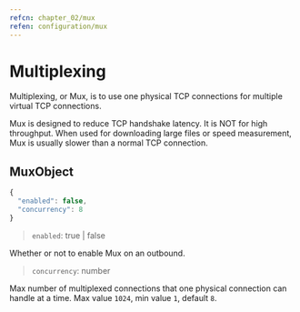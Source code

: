 ```yaml
---
refcn: chapter_02/mux
refen: configuration/mux
---
```


# Multiplexing

Multiplexing, or Mux, is to use one physical TCP connections for multiple virtual TCP connections.

Mux is designed to reduce TCP handshake latency. It is NOT for high throughput. When used for downloading large files or speed measurement, Mux is usually slower than a normal TCP connection.

## MuxObject

```javascript
{
  "enabled": false,
  "concurrency": 8
}
```

> `enabled`: true | false

Whether or not to enable Mux on an outbound.

> `concurrency`: number

Max number of multiplexed connections that one physical connection can handle at a time. Max value `1024`, min value `1`, default `8`.